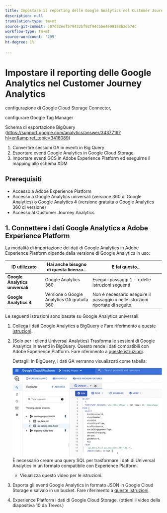 ```yaml
---
title: Impostare il reporting delle Google Analytics nel Customer Journey Analytics
description: null
translation-type: tm+mt
source-git-commit: c07d32eef579432bf92f94cbbe4e99188b2de74c
workflow-type: tm+mt
source-wordcount: '299'
ht-degree: 1%

---
```



# Impostare il reporting delle Google Analytics nel Customer Journey Analytics

configurazione di Google Cloud Storage Connector,

configurare Google Tag Manager

Schema di esportazione BigQuery (https://support.google.com/analytics/answer/3437719?hl=en&amp;ref_topic=3416089)

1. Convertire sessioni GA in eventi in Big Query
1. Esportare eventi Google Analytics in Google Cloud Storage
1. Importare eventi GCS in Adobe Experience Platform ed eseguirne il mapping allo schema XDM

## Prerequisiti

* Accesso a Adobe Experience Platform
* Accesso a Google Analytics universali (versione 360 di Google Analytics) o Google Analytics 4 (versione gratuita o Google Analytics 360 di versione)
* Accesso al Customer Journey Analytics

## 1. Connettere i dati Google Analytics a Adobe Experience Platform

La modalità di importazione dei dati di Google Analytics in Adobe Experience Platform dipende dalla versione di Google Analytics in uso:

| ID utilizzato | Hai anche bisogno di questa licenza... | E fai questo... |
| --- | --- | --- |
| **Google Analytics universali** | Google Analytics 360 | Esegui i passaggi 1 - x delle istruzioni seguenti |
| **Google Analytics 4** | Versione o Google Analytics GA gratuita 360 | Non è necessario eseguire il passaggio x nelle istruzioni riportate di seguito. |

Le seguenti istruzioni sono basate su Google Analytics universali.

1. Collega i dati Google Analytics a BigQuery e
Fare riferimento a [queste istruzioni](https://support.google.com/analytics/answer/3416092?hl=en).
1. (Solo per i clienti Universal Analytics) Trasforma le sessioni di Google Analytics in eventi in BigQuery. Questo rende i dati compatibili con Adobe Experience Platform. Fare riferimento a [queste istruzioni](https://support.google.com/analytics/answer/3437618?hl=en).

   Dettagli: In BigQuery, i dati GA verranno visualizzati come tabella:

   ![](assets/ga-bigquery.png)
È necessario creare una query SQL per trasformare i dati di Universal Analytics in un formato compatibile con Experience Platform.
   * Visualizza questo video per le istruzioni.

1. Esporta gli eventi Google Analytics in formato JSON in Google Cloud Storage e salvalo in un bucket.
Fare riferimento a [queste istruzioni](https://support.google.com/analytics/answer/3437719?hl=en&amp;ref_topic=3416089).
1. Experience Platform i dati di Google Cloud Storage. (ottieni il video della diapositiva 10 da Trevor.)

